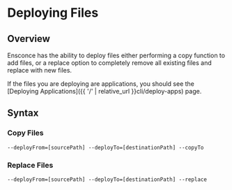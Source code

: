 # Deploying Files

## Overview

Ensconce has the ability to deploy files either performing a copy function to add files, or a replace option to completely remove all existing files and replace with new files.

If the files you are deploying are applications, you should see the [Deploying Applications]({{ '/' | relative_url }}cli/deploy-apps) page.

## Syntax

### Copy Files

`--deployFrom=[sourcePath] --deployTo=[destinationPath] --copyTo`

### Replace Files

`--deployFrom=[sourcePath] --deployTo=[destinationPath] --replace`
